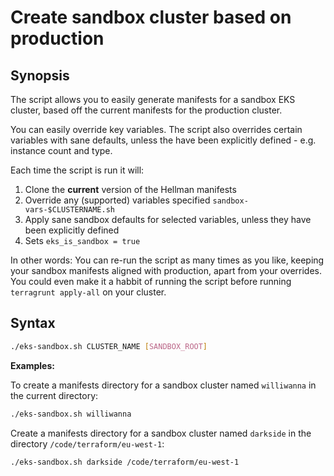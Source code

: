 # Create sandbox cluster based on production

## Synopsis

The script allows you to easily generate manifests for a sandbox EKS cluster, based off the current manifests for the production cluster.

You can easily override key variables. The script also overrides certain variables with sane defaults, unless the have been explicitly defined - e.g. instance count and type.

Each time the script is run it will:

1. Clone the **current** version of the Hellman manifests
2. Override any (supported) variables specified `sandbox-vars-$CLUSTERNAME.sh`
3. Apply sane sandbox defaults for selected variables, unless they have been explicitly defined
4. Sets `eks_is_sandbox = true`

In other words: You can re-run the script as many times as you like, keeping your sandbox manifests aligned with production, apart from your overrides. You could even make it a habbit of running the script before running `terragrunt apply-all` on your cluster.

## Syntax

```bash
./eks-sandbox.sh CLUSTER_NAME [SANDBOX_ROOT]
```

**Examples:**

To create a manifests directory for a sandbox cluster named `williwanna` in the current directory:

```bash
./eks-sandbox.sh williwanna
```

Create a manifests directory for a sandbox cluster named `darkside` in the directory `/code/terraform/eu-west-1`:

```bash
./eks-sandbox.sh darkside /code/terraform/eu-west-1
```

